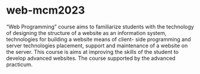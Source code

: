 # web-mcm2023
“Web Programming” course aims to familiarize students with the technology of designing the structure of a website as an information system, technologies for building a website means of client- side programming and server technologies placement, support and maintenance of a website on the server. This course is aims at improving the skills of the student to develop advanced websites. The course supported by the advanced practicum.
